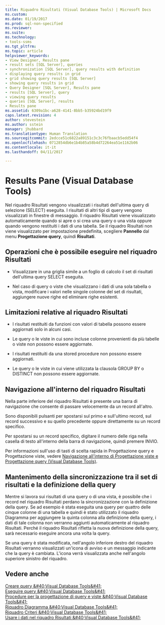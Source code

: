 ```yaml
---
title: Riquadro Risultati (Visual Database Tools) | Microsoft Docs
ms.custom: 
ms.date: 01/19/2017
ms.prod: sql-non-specified
ms.reviewer: 
ms.suite: 
ms.technology:
- tools-ssms
ms.tgt_pltfrm: 
ms.topic: article
helpviewer_keywords:
- View Designer, Results pane
- result sets [SQL Server], queries
- synchronization [SQL Server], query results with definition
- displaying query results in grid
- grid showing query results [SQL Server]
- showing query results in grid
- Query Designer [SQL Server], Results pane
- results [SQL Server], query
- viewing query results
- queries [SQL Server], results
- Results pane
ms.assetid: 6309a1bc-a628-4141-8bb5-b35924bd19f9
caps.latest.revision: 4
author: stevestein
ms.author: sstein
manager: jhubbard
ms.translationtype: Human Translation
ms.sourcegitcommit: 2edcce51c6822a89151c3c3c76fbaacb5edd54f4
ms.openlocfilehash: 0712854db6e1b4b85a58b4d72264ea51e1162b06
ms.contentlocale: it-it
ms.lasthandoff: 04/11/2017

---
```

# <a name="results-pane-visual-database-tools"></a>Results Pane (Visual Database Tools)
Nel riquadro Risultati vengono visualizzati i risultati dell'ultima query di selezione (SELECT) eseguita. I risultati di altri tipi di query vengono visualizzati in finestre di messaggio. Il riquadro Risultati viene visualizzato automaticamente quando si apre o si crea una query o una vista oppure quando vengono restituiti i dati di una tabella. Se il riquadro Risultati non viene visualizzato per impostazione predefinita, scegliere **Pannello** dal menu **Progettazione query**, quindi **Risultati**.  
  
## <a name="what-you-can-do-in-the-results-pane"></a>Operazioni che è possibile eseguire nel riquadro Risultati  
  
-   Visualizzare in una griglia simile a un foglio di calcolo il set di risultati dell'ultima query SELECT eseguita.  
  
-   Nel caso di query o viste che visualizzano i dati di una sola tabella o vista, modificare i valori nelle singole colonne del set di risultati, aggiungere nuove righe ed eliminare righe esistenti.  
  
## <a name="limitations-in-the-results-pane"></a>Limitazioni relative al riquadro Risultati  
  
-   I risultati restituiti da funzioni con valori di tabella possono essere aggiornati solo in alcuni casi.  
  
-   Le query o le viste in cui sono incluse colonne provenienti da più tabelle o viste non possono essere aggiornate.  
  
-   I risultati restituiti da una stored procedure non possono essere aggiornati.  
  
-   Le query o le viste in cui viene utilizzata la clausola GROUP BY o DISTINCT non possono essere aggiornate.  
  
## <a name="navigating-in-the-results-pane"></a>Navigazione all'interno del riquadro Risultati  
Nella parte inferiore del riquadro Risultati è presente una barra di navigazione che consente di passare velocemente da un record all'altro.  
  
Sono disponibili pulsanti per spostarsi sul primo e sull'ultimo record, sul record successivo e su quello precedente oppure direttamente su un record specifico.  
  
Per spostarsi su un record specifico, digitare il numero delle riga nella casella di testo all'interno della barra di navigazione, quindi premere INVIO.  
  
Per informazioni sull'uso di tasti di scelta rapida in Progettazione query e Progettazione viste, vedere [Navigazione all'interno di Progettazione viste e Progettazione query &#40;Visual Database Tools&#41;](../../ssms/visual-db-tools/navigate-in-the-query-and-view-designer-visual-database-tools.md).  
  
## <a name="keeping-the-results-set-synchronized-with-the-query-definition"></a>Mantenimento della sincronizzazione tra il set di risultati e la definizione della query  
Mentre si lavora sui risultati di una query o di una vista, è possibile che i record nel riquadro Risultati perdano la sincronizzazione con la definizione della query. Se ad esempio è stata eseguita una query per quattro delle cinque colonne di una tabella e quindi è stato utilizzato il riquadro Diagramma per aggiungere la quinta colonna alla definizione della query, i dati di tale colonna non verranno aggiunti automaticamente al riquadro Risultati. Perché il riquadro Risultati rifletta la nuova definizione della query, sarà necessario eseguire ancora una volta la query.  
  
Se una query è stata modificata, nell'angolo inferiore destro del riquadro Risultati verranno visualizzati un'icona di avviso e un messaggio indicante che la query è cambiata. L'icona verrà visualizzata anche nell'angolo superiore sinistro del riquadro.  
  
## <a name="see-also"></a>Vedere anche  
[Creare query &amp;#40;Visual Database Tools&amp;#41;](../../ssms/visual-db-tools/create-queries-visual-database-tools.md)  
[Eseguire query &amp;#40;Visual Database Tools&amp;#41;](../../ssms/visual-db-tools/run-queries-visual-database-tools.md)  
[Procedure per la progettazione di query e viste &amp;#40;Visual Database Tools&amp;#41;](../../ssms/visual-db-tools/design-queries-and-views-how-to-topics-visual-database-tools.md)  
[Riquadro Diagramma &amp;#40;Visual Database Tools&amp;#41;](../../ssms/visual-db-tools/diagram-pane-visual-database-tools.md)  
[Riquadro Criteri &amp;#40;Visual Database Tools&amp;#41;](../../ssms/visual-db-tools/criteria-pane-visual-database-tools.md)  
[Usare i dati nel riquadro Risultati &amp;#40;Visual Database Tools&amp;#41;](../../ssms/visual-db-tools/work-with-data-in-the-results-pane-visual-database-tools.md)  
  

